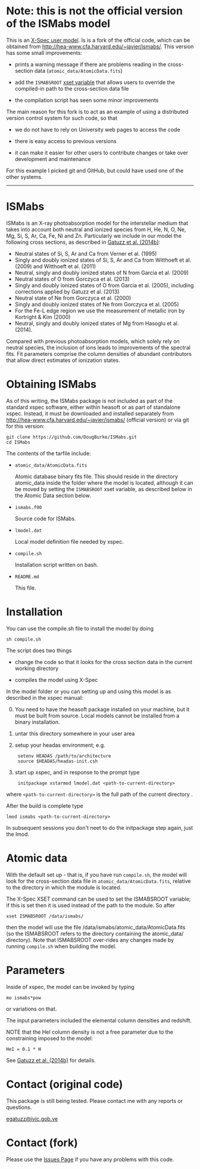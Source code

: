
# Note: this is not the official version of the ISMabs model

This is an 
[X-Spec user model](http://heasarc.nasa.gov/docs/xanadu/xspec/newmodels.html).
Is is a fork of the official code, which can be obtained from
<http://hea-www.cfa.harvard.edu/~javier/ismabs/>. This version has some
small improvements:

 - prints a warning message if there are problems reading in the
   cross-section data (`atomic_data/AtomicData.fits`)

 - add the `ISMABSROOT` 
   [xset variable](http://heasarc.nasa.gov/xanadu/xspec/manual/XSxset.html)
   that allows users to override the compiled-in path to the
   cross-section data file

 - the compilation script has seen some minor improvements

The main reason for this fork is to act as an example of using a
distributed version control system for such code, so that 

 - we do not have to rely on University web pages to access the code

 - there is easy access to previous versions

 - it can make it easier for other users to contribute changes or
   take over development and maintenance 

For this example I picked git and GitHub, but could have used one of
the other systems.

------------------------------------------------------------------------

# ISMabs

ISMabs is an X-ray photoabsorption model for the interstellar medium
that takes into account both neutral and ionized species from H, He,
N, O, Ne, Mg, Si, S, Ar, Ca, Fe, Ni and Zn.  Particularly we include
in our model the following cross sections, as described in
[Gatuzz et al. (2014b)](http://adslabs.org/adsabs/abs/2014ApJ...790..131G/):

- Neutral states of Si, S, Ar and Ca from Verner et al. (1995)
- Singly and doubly ionized states of Si, S, Ar and Ca
  from Witthoeft et al. (2009) and Witthoeft et al. (2011)
- Neutral, singly and doubly ionized states of N from
  Garcia et al. (2009)
- Neutral states of O from Gorczyca et al. (2013)
- Singly and doubly ionized states of O from Garcia et al. (2005),
  including corrections applied by Gatuzz et al. (2013)
- Neutral state of Ne from Gorczyca et al. (2000)
- Singly and doubly ionized states of Ne from Gorczyca et al. (2005)
- For the Fe-L edge region we use the measurement of metallic 
  iron by Kortright & Kim (2000)
- Neutral, singly and doubly ionized states of Mg from
  Hasoglu et al. (2014).

Compared with previous photoabsorption models, which solely rely on
neutral species, the inclusion of ions leads to improvements of the
spectral fits. Fit parameters comprise the column densities of
abundant contributors that allow direct estimates of ionization
states.

# Obtaining ISMabs

As of this writing, the ISMabs package is not included as 
part of the standard xspec software, either within heasoft 
or as part of standalone xspec.  Instead, it must be downloaded 
and installed separately from
<http://hea-www.cfa.harvard.edu/~javier/ismabs/>
(official version) or via git for this version:

    git clone https://github.com/DougBurke/ISMabs.git
    cd ISMabs

The contents of the tarfile include:

 * `atomic_data/AtomicData.fits`

    Atomic database binary fits file.  This should reside in the
    directory atomic_data inside the folder where the model is
    located, although it can be moved by setting the `ISMABSROOT`
    xset variable, as described below in the Atomic Data
    section below.

 * `ismabs.f90`

    Source code for ISMabs.

 * `lmodel.dat`

    Local model definition file needed by xspec.  

 * `compile.sh`

    Installation script written on bash.

 * `README.md`

    This file.

# Installation

You can use the compile.sh file to install the model by doing

    sh compile.sh

The script does two things

 - change the code so that it looks for the cross section
   data in the current working directory

 - compiles the model using X-Spec

In the  model folder or you can setting up and using this 
model is as described in the xspec manual:

0) You need to have the heasoft package installed on your 
   machine, but it must be built from source.  Local models 
   cannot be installed from a binary installation.

1) untar this directory somewhere in your user area

2) setup your headas environment; e.g.

        setenv HEADAS /path/to/architecture
        source $HEADAS/headas-init.csh

3) start up xspec, and in response to the prompt type 

        initpackage xstarmod lmodel.dat <path-to-current-directory>

where `<path-to-current-directory>` is the full path of the current
directory .

After the build is complete type 

    lmod ismabs <path-to-current-directory>

In subsequent  sessions you don't neet to do the initpackage 
step again, just the lmod.

# Atomic data

With the default set up - that is, if you have run `compile.sh`,
the model will look for the cross-section data file in 
`atomic_data/AtomicData.fits`, relative to the directory in which
the module is located.

The X-Spec XSET command can be used to set the ISMABSROOT variable;
if this is set then it is used instead of the path to the module. So
after

    xset ISMABSROOT /data/ismabs/

then the model will use the file /data/ismabs/atomic_data/AtomicData.fits
(so the ISMABSROOT refers to the directory containing the atomic_data/
directory). Note that ISMABSROOT over-rides any changes made by
running `compile.sh` when building the model.

# Parameters

Inside of xspec, the model can be invoked by typing 

    mo ismabs*pow

or variations on that.

The input parameters included the elemental column 
densities and redshift.

NOTE that the HeI column density is not a free parameter 
due to the constraining imposed to the model:

    HeI = 0.1 * H

See
[Gatuzz et al. (2014b)](http://adslabs.org/adsabs/abs/2014ApJ...790..131G/)
for details.

# Contact (original code)

This package is still being tested. Please contact me with 
any reports or questions.

egatuzz@ivic.gob.ve

# Contact (fork)

Please use the [Issues Page](https://github.com/DougBurke/ISMabs/issues)
if you have any problems with this code.
